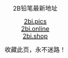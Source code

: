 
<center>
<span style="font-size:20px">2B铅笔最新地址</span><br />
<br />
<span style="font-size:20px"><a href="https://2bi.pics" target="_blank">2bi.pics</a></span><br />
<span style="font-size:20px"><a href="https://2bi.online" target="_blank">2bi.online</a></span><br />
<span style="font-size:20px"><a href="https://2bi.shop" target="_blank">2bi.shop</a></span><br />

<br />
<span style="font-size:20px">收藏此页，永不迷路！</span>
</center>
